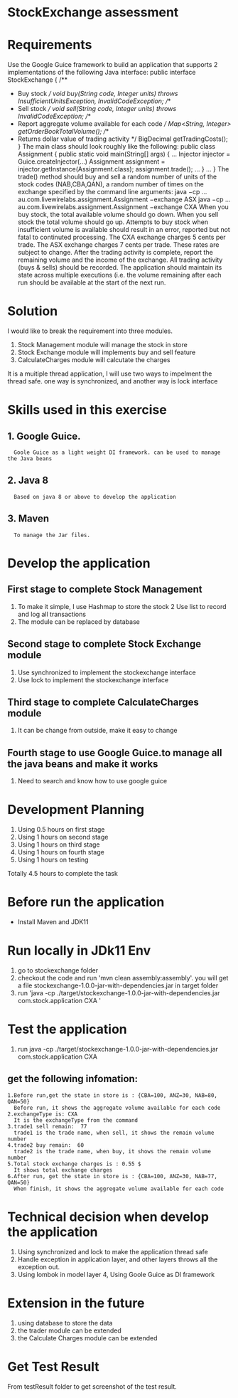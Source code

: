 # StockExchange assessment

# Requirements
Use the Google Guice framework to build an application that supports 2
implementations of the following Java interface:
public interface StockExchange {
 /**
 * Buy stock
 */
 void buy(String code, Integer units) throws InsufficientUnitsException,
 InvalidCodeException;
 /**
 * Sell stock
 */
 void sell(String code, Integer units) throws InvalidCodeException;
 /**
 * Report aggregate volume available for each code
 */
 Map<String, Integer> getOrderBookTotalVolume();
 /**
 * Returns dollar value of trading activity
 */
 BigDecimal getTradingCosts();
}
The main class should look roughly like the following:
public class Assignment {
 public static void main(String[] args) {
 ...
 Injector injector = Guice.createInjector(...)
 Assignment assignment = injector.getInstance(Assignment.class);
 assignment.trade();
 ...
 }
 ...
}
The trade() method should buy and sell a random number of units of the stock codes
(NAB,CBA,QAN), a random number of times on the exchange specified by the command
line arguments:
java −cp ... au.com.livewirelabs.assignment.Assignment −exchange ASX
java −cp ... au.com.livewirelabs.assignment.Assignment −exchange CXA
When you buy stock, the total available volume should go down. When you sell stock
the total volume should go up. Attempts to buy stock when insufficient volume is
available should result in an error, reported but not fatal to continuted processing.
The CXA exchange charges 5 cents per trade. The ASX exchange charges 7 cents per
trade. These rates are subject to change. After the trading activity is complete,
report the remaining volume and the income of the exchange.
All trading activity (buys & sells) should be recorded. The application should
maintain its state across multiple executions (i.e. the volume remaining after
each run should be available at the start of the next run.

#  Solution

I would like to break the requirement into three modules. 
 1. Stock Management module will manage the stock in store
 2. Stock Exchange module will implements buy and sell feature
 3. CalculateCharges module will calcutate the charges
 
It is a muitiple thread application, I will use two ways to impelment the thread safe.
one way is synchronized, and another way is lock interface

# Skills used in this exercise
## 1. Google Guice.       
      Goole Guice as a light weight DI framework. can be used to manage the Java beans 
## 2. Java 8        
      Based on java 8 or above to develop the application
## 3. Maven
	  To manage the Jar files.	  

# Develop the application

##  First stage to complete Stock Management
1. To make it simple, I use Hashmap to store the stock
2  Use list to record and log all transactions 
3. The module can be replaced by database

##  Second stage to complete Stock Exchange module
1. Use synchronized to implement the stockexchange interface
2. Use lock to implement the stockexchange interface

##  Third stage to complete CalculateCharges module
1. It can be change from outside, make it easy to change  

##  Fourth stage to use Google Guice.to manage all the java beans and make it works
1. Need to search and know how to use google guice 


# Development Planning
1. Using 0.5 hours on first stage
2. Using 1 hours on second stage
3. Using 1 hours on third stage
4. Using 1 hours on fourth stage
5. Using 1 hours on testing

Totally 4.5 hours to complete the task

# Before run the application

- Install Maven and JDK11

# Run locally in JDk11 Env

1. go to stockexchange folder
2. checkout the code and run 'mvn clean assembly:assembly'. you will get a file stockexchange-1.0.0-jar-with-dependencies.jar in target folder
3. run 'java -cp ./target/stockexchange-1.0.0-jar-with-dependencies.jar com.stock.application CXA '


# Test the application
1. run java -cp ./target/stockexchange-1.0.0-jar-with-dependencies.jar com.stock.application CXA
## get the following infomation:
    1.Before run,get the state in store is : {CBA=100, ANZ=30, NAB=80, QAN=50} 
      Before run, it shows the aggregate volume available for each code
    2.exchangeType is: CXA
      It is the exchangeType from the command
    3.trade1 sell remain:  77
      trade1 is the trade name, when sell, it shows the remain volume number 
    4.trade2 buy remain:  60
      trade2 is the trade name, when buy, it shows the remain volume number 
    5.Total stock exchange charges is : 0.55 $
      It shows total exchange charges 
    6.After run, get the state in store is : {CBA=100, ANZ=30, NAB=77, QAN=50}
      When finish, it shows the aggregate volume available for each code

  
# Technical decision when develop the application

1. Using synchronized and lock to make the application thread safe
2. Handle exception in application layer, and other layers throws all the exception out.
3. Using lombok in model layer
4, Using Goole Guice as DI framework

# Extension in the future

1. using database to store the data
2. the trader module can be extended
3. the Calculate Charges module can be extended

# Get Test Result

From testResult folder to get screenshot of the test result.

